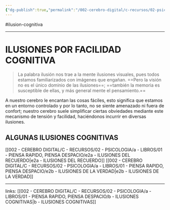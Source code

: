 ```yaml
---
{"dg-publish":true,"permalink":"/002-cerebro-digital/c-recursos/02-psicologia/a-libros/01-piensa-rapido-piensa-despacio/e2-ilusiones-por-facilidad-cognitiva/"}
---
```


#ilusion-cognitiva 

---
# ILUSIONES POR FACILIDAD COGNITIVA
>La palabra ilusión nos trae a la mente ilusiones visuales, pues todos estamos familiarizados con imágenes que engañan. ==Pero la visión no es el único dominio de las ilusiones==; ==también la memoria es susceptible de ellas, y más general mente el pensamiento.==

A nuestro cerebro le encantan las cosas fáciles, esto significa que estamos en un entorno controlado y por lo tanto, no se siente amenazado ni fuera de confort; nuestro cerebro suele simplificar ciertas obviedades mediante este mecanismo de tensión y facilidad, haciéndonos incurrir en diversas ilusiones.

## ALGUNAS ILUSIONES COGNITIVAS
[[002 - CEREBRO DIGITAL/C - RECURSOS/02 - PSICOLOGIA/a - LIBROS/01 - PIENSA RAPIDO, PIENSA DESPACIO/e2a - ILUSIONES DEL RECUERDO\|e2a - ILUSIONES DEL RECUERDO]]
[[002 - CEREBRO DIGITAL/C - RECURSOS/02 - PSICOLOGIA/a - LIBROS/01 - PIENSA RAPIDO, PIENSA DESPACIO/e2b - ILUSIONES DE LA VERDAD\|e2b - ILUSIONES DE LA VERDAD]]


---
links:
[[002 - CEREBRO DIGITAL/C - RECURSOS/02 - PSICOLOGIA/a - LIBROS/01 - PIENSA RAPIDO, PIENSA DESPACIO/b - ILUSIONES COGNITIVAS\|b - ILUSIONES COGNITIVAS]]